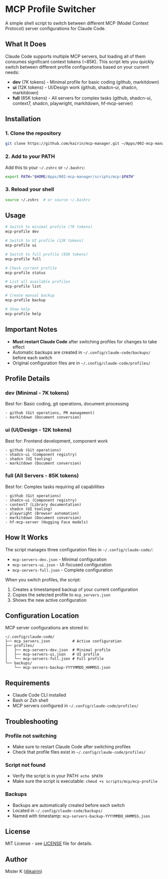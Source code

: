# MCP Profile Switcher

A simple shell script to switch between different MCP (Model Context Protocol) server configurations for Claude Code.

## What It Does

Claude Code supports multiple MCP servers, but loading all of them consumes significant context tokens (~85K). This script lets you quickly switch between different profile configurations based on your current needs:

- **dev** (7K tokens) - Minimal profile for basic coding (github, markitdown)
- **ui** (12K tokens) - UI/Design work (github, shadcn-ui, shadcn, markitdown)
- **full** (85K tokens) - All servers for complex tasks (github, shadcn-ui, context7, shadcn, playwright, markitdown, hf-mcp-server)

## Installation

### 1. Clone the repository
```bash
git clone https://github.com/kairin/mcp-manager.git ~/Apps/002-mcp-manager
```

### 2. Add to your PATH
Add this to your `~/.zshrc` or `~/.bashrc`:
```bash
export PATH="$HOME/Apps/002-mcp-manager/scripts/mcp:$PATH"
```

### 3. Reload your shell
```bash
source ~/.zshrc  # or source ~/.bashrc
```

## Usage

```bash
# Switch to minimal profile (7K tokens)
mcp-profile dev

# Switch to UI profile (12K tokens)
mcp-profile ui

# Switch to full profile (85K tokens)
mcp-profile full

# Check current profile
mcp-profile status

# List all available profiles
mcp-profile list

# Create manual backup
mcp-profile backup

# Show help
mcp-profile help
```

## Important Notes

- **Must restart Claude Code** after switching profiles for changes to take effect
- Automatic backups are created in `~/.config/claude-code/backups/` before each switch
- Original configuration files are in `~/.config/claude-code/profiles/`

## Profile Details

### dev (Minimal - 7K tokens)
Best for: Basic coding, git operations, document processing
```
- github (Git operations, PR management)
- markitdown (Document conversion)
```

### ui (UI/Design - 12K tokens)
Best for: Frontend development, component work
```
- github (Git operations)
- shadcn-ui (Component registry)
- shadcn (UI tooling)
- markitdown (Document conversion)
```

### full (All Servers - 85K tokens)
Best for: Complex tasks requiring all capabilities
```
- github (Git operations)
- shadcn-ui (Component registry)
- context7 (Library documentation)
- shadcn (UI tooling)
- playwright (Browser automation)
- markitdown (Document conversion)
- hf-mcp-server (Hugging Face models)
```

## How It Works

The script manages three configuration files in `~/.config/claude-code/`:
- `mcp-servers-dev.json` - Minimal configuration
- `mcp-servers-ui.json` - UI-focused configuration
- `mcp-servers-full.json` - Complete configuration

When you switch profiles, the script:
1. Creates a timestamped backup of your current configuration
2. Copies the selected profile to `mcp_servers.json`
3. Shows the new active configuration

## Configuration Location

MCP server configurations are stored in:
```
~/.config/claude-code/
├── mcp_servers.json          # Active configuration
├── profiles/
│   ├── mcp-servers-dev.json  # Minimal profile
│   ├── mcp-servers-ui.json   # UI profile
│   └── mcp-servers-full.json # Full profile
└── backups/
    └── mcp-servers-backup-YYYYMMDD_HHMMSS.json
```

## Requirements

- Claude Code CLI installed
- Bash or Zsh shell
- MCP servers configured in `~/.config/claude-code/profiles/`

## Troubleshooting

### Profile not switching
- Make sure to restart Claude Code after switching profiles
- Check that profile files exist in `~/.config/claude-code/profiles/`

### Script not found
- Verify the script is in your PATH: `echo $PATH`
- Make sure the script is executable: `chmod +x scripts/mcp/mcp-profile`

### Backups
- Backups are automatically created before each switch
- Located in `~/.config/claude-code/backups/`
- Named with timestamp: `mcp-servers-backup-YYYYMMDD_HHMMSS.json`

## License

MIT License - see [LICENSE](LICENSE) file for details.

## Author

Mister K ([@kairin](https://github.com/kairin))
